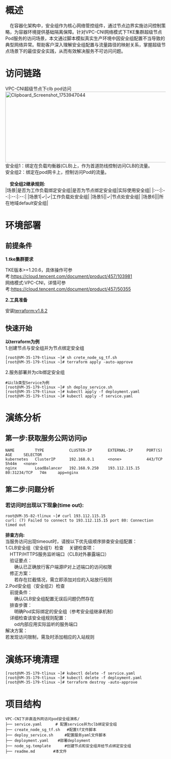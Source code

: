 # 概述
&emsp;在容器化架构中，安全组作为核心网络管控组件，通过节点边界实施访问控制策略，为容器环境提供基础隔离保障。针对VPC-CNI网络模式下TKE集群超级节点Pod服务的访问场景，本文通过脚本模拟真实生产环境中因安全组配置不当导致的典型网络异常。帮助客户深入理解安全组配置与流量路径的映射关系，掌握超级节点场景下的最佳安全实践，从而有效解决服务不可访问问题。


# 访问链路
VPC-CNI超级节点下clb pod访问<br>
[<img width="576" height="222" alt="Clipboard_Screenshot_1753947044" src="https://github.com/user-attachments/assets/6968b52c-c2a3-4770-bf02-417c18aa630b" />
](./image/flowchart1.md)
 <br>安全组1​​：绑定在负载均衡器(CLB)上，作为首道防线控制访问CLB的流量。<br>
​​安全组2​​：绑定在pod网卡上，控制访问Pod的流量。<br>
<br>**&emsp;安全组2继承规则:**<br>
|场景|是否为工作负载绑定安全组|是否为节点绑定安全组|实际使用安全组|
|:--:|:--:|:--:|:--:|
|场景1|✓|✓|工作负载处安全组|
|场景5||✓|节点处安全组|
|场景6|||所在地域default安全组|
# 环境部署
## 前提条件
**1.tke集群要求**

TKE版本>=1.20.6，具体操作可参考:https://cloud.tencent.com/document/product/457/103981<br>
网络模式:VPC-CNI，详情可参考:https://cloud.tencent.com/document/product/457/50355

**2.工具准备**

安装[terraform:v1.8.2](https://developer.hashicorp.com/terraform)
## 快速开始
**以terraform为例**<br>
 1.创建节点与安全组并为节点绑定安全组
```
[root@VM-35-179-tlinux ~]# sh crete_node_sg_tf.sh
[root@VM-35-179-tlinux ~]# terraform apply -auto-approve
```
 2.服务部署并为clb绑定安全组

```
#以clb类型Service为例
[root@VM-35-179-tlinux ~]# sh deploy_service.sh
[root@VM-35-179-tlinux ~]# kubectl apply -f deployment.yaml
[root@VM-35-179-tlinux ~]# kubectl apply -f service.yaml
```

# 演练分析
## 第一步:获取服务公网访问ip
```
NAME         TYPE           CLUSTER-IP       EXTERNAL-IP      PORT(S)        AGE     SELECTOR
kubernetes   ClusterIP      192.168.0.1      <none>           443/TCP        5h44m   <none>
nginx        LoadBalancer   192.168.9.250    193.112.115.15   80:31234/TCP   74m     app=nginx
```
## 第二步:问题分析
### 若访问时出现以下现象(time out):
```
root@VM-35-82-tlinux ~]# curl 193.112.115.15
curl: (7) Failed to connect to 193.112.115.15 port 80: Connection timed out
```
**排查方向:**<br>
当服务访问出现timeout时，请按以下优先级顺序排查安全组配置：<br>
1.CLB安全组（安全组1）检查
&emsp;关键检查项：<br>
&emsp;HTTP/HTTPS服务监听端口（CLB对外暴露端口）<br>
&emsp;验证要点：<br>
&emsp;&emsp;确认已正确放行客户端源IP对上述端口的访问权限<br>
&emsp;修正方案：<br>
&emsp;&emsp;若存在拦截情况，需立即添加对应的入站放行规则<br>
2.Pod安全组（安全组2）检查<br>
&emsp;前提条件：<br>
&emsp;&emsp;确认CLB安全组配置无误后问题仍然存在<br>
&emsp;排查步骤：<br>
&emsp;&emsp;明确Pod实际绑定的安全组（参考安全组继承机制）<br>
&emsp;详细检查该安全组规则配置：<br>
&emsp;&emsp;od内部应用实际监听的服务端口<br>
解决方案：<br>
若发现访问限制，需及时添加相应的入站规则<br>
# 演练环境清理
```
[root@VM-35-179-tlinux ~]# kubectl delete -f service.yaml
[root@VM-35-179-tlinux ~]# kubectl delete -f deployment.yaml
[root@VM-35-179-tlinux ~]# terraform destroy -auto-approve
```
# 项目结构
```
VPC-CNI下非直连外网访问pod安全组演练/  
├── service.yaml      # 配置service并为clb绑定安全组
├── create_node_sg_tf.sh   #配置tf文件脚本
├── deploy_service.sh     #配置服务yaml文件脚本
├── deployment.yaml    #部署deployment
├── node_sg.template      #创建节点和安全组并给节点绑定安全组
├── readme.md        #本文件
```

